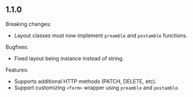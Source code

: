 ## 1.1.0

Breaking changes:
  - Layout classes must now implement `preamble` and `postamble` functions.

Bugfixes:
  - Fixed layout being instance instead of string.

Features:
  - Supports additional HTTP methods (PATCH, DELETE, etc).
  - Support customizing `<form>` wrapper using `preamble` and `postamble`.
